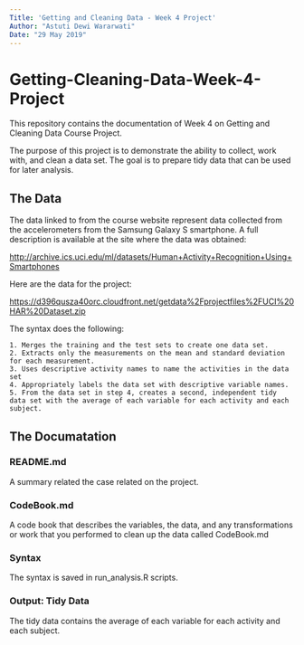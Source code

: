 ```yaml
---
Title: 'Getting and Cleaning Data - Week 4 Project'
Author: "Astuti Dewi Wararwati"
Date: "29 May 2019"
---
```


# Getting-Cleaning-Data-Week-4-Project

This repository contains the documentation of Week 4 on Getting and Cleaning Data Course Project.

The purpose of this project is to demonstrate the ability to collect, work with, and clean a data set. The goal is to prepare tidy data that can be used for later analysis. 

## The Data
The data linked to from the course website represent data collected from the accelerometers from the Samsung Galaxy S smartphone. A full description is available at the site where the data was obtained:

http://archive.ics.uci.edu/ml/datasets/Human+Activity+Recognition+Using+Smartphones

Here are the data for the project:

https://d396qusza40orc.cloudfront.net/getdata%2Fprojectfiles%2FUCI%20HAR%20Dataset.zip

The syntax does the following:
``` {assignment}
1. Merges the training and the test sets to create one data set.
2. Extracts only the measurements on the mean and standard deviation for each measurement.
3. Uses descriptive activity names to name the activities in the data set
4. Appropriately labels the data set with descriptive variable names.
5. From the data set in step 4, creates a second, independent tidy data set with the average of each variable for each activity and each subject.
```

## The Documatation
### README.md
A summary related the case related on the project.

### CodeBook.md
A code book that describes the variables, the data, and any transformations or work that you performed to clean up the data called CodeBook.md

### Syntax
The syntax is saved in run_analysis.R scripts. 

### Output: Tidy Data
The tidy data contains the average of each variable for each activity and each subject.
